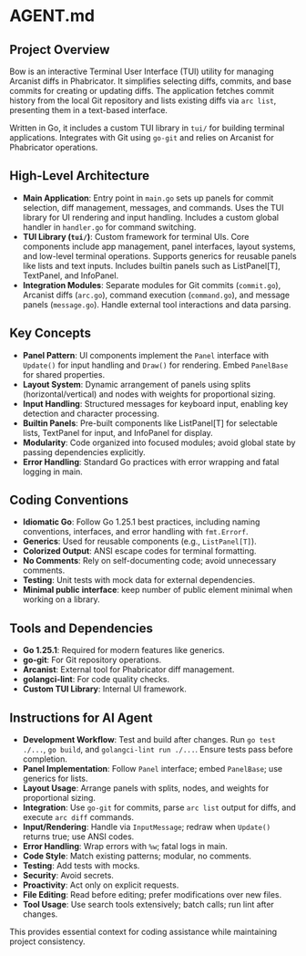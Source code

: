 # AGENT.md

## Project Overview

Bow is an interactive Terminal User Interface (TUI) utility for managing Arcanist diffs in Phabricator. It simplifies selecting diffs, commits, and base commits for creating or updating diffs. The application fetches commit history from the local Git repository and lists existing diffs via `arc list`, presenting them in a text-based interface.

Written in Go, it includes a custom TUI library in `tui/` for building terminal applications. Integrates with Git using `go-git` and relies on Arcanist for Phabricator operations.

## High-Level Architecture

- **Main Application**: Entry point in `main.go` sets up panels for commit selection, diff management, messages, and commands. Uses the TUI library for UI rendering and input handling. Includes a custom global handler in `handler.go` for command switching.
- **TUI Library (`tui/`)**: Custom framework for terminal UIs. Core components include app management, panel interfaces, layout systems, and low-level terminal operations. Supports generics for reusable panels like lists and text inputs. Includes builtin panels such as ListPanel[T], TextPanel, and InfoPanel.
- **Integration Modules**: Separate modules for Git commits (`commit.go`), Arcanist diffs (`arc.go`), command execution (`command.go`), and message panels (`message.go`). Handle external tool interactions and data parsing.

## Key Concepts

- **Panel Pattern**: UI components implement the `Panel` interface with `Update()` for input handling and `Draw()` for rendering. Embed `PanelBase` for shared properties.
- **Layout System**: Dynamic arrangement of panels using splits (horizontal/vertical) and nodes with weights for proportional sizing.
- **Input Handling**: Structured messages for keyboard input, enabling key detection and character processing.
- **Builtin Panels**: Pre-built components like ListPanel[T] for selectable lists, TextPanel for input, and InfoPanel for display.
- **Modularity**: Code organized into focused modules; avoid global state by passing dependencies explicitly.
- **Error Handling**: Standard Go practices with error wrapping and fatal logging in main.

## Coding Conventions

- **Idiomatic Go**: Follow Go 1.25.1 best practices, including naming conventions, interfaces, and error handling with `fmt.Errorf`.
- **Generics**: Used for reusable components (e.g., `ListPanel[T]`).
- **Colorized Output**: ANSI escape codes for terminal formatting.
- **No Comments**: Rely on self-documenting code; avoid unnecessary comments.
- **Testing**: Unit tests with mock data for external dependencies.
- **Minimal public interface**: keep number of public element minimal when working on a library.

## Tools and Dependencies

- **Go 1.25.1**: Required for modern features like generics.
- **go-git**: For Git repository operations.
- **Arcanist**: External tool for Phabricator diff management.
- **golangci-lint**: For code quality checks.
- **Custom TUI Library**: Internal UI framework.

## Instructions for AI Agent

- **Development Workflow**: Test and build after changes. Run `go test ./...`, `go build`, and `golangci-lint run ./...`. Ensure tests pass before completion.
- **Panel Implementation**: Follow `Panel` interface; embed `PanelBase`; use generics for lists.
- **Layout Usage**: Arrange panels with splits, nodes, and weights for proportional sizing.
- **Integration**: Use `go-git` for commits, parse `arc list` output for diffs, and execute `arc diff` commands.
- **Input/Rendering**: Handle via `InputMessage`; redraw when `Update()` returns true; use ANSI codes.
- **Error Handling**: Wrap errors with `%w`; fatal logs in main.
- **Code Style**: Match existing patterns; modular, no comments.
- **Testing**: Add tests with mocks.
- **Security**: Avoid secrets.
- **Proactivity**: Act only on explicit requests.
- **File Editing**: Read before editing; prefer modifications over new files.
- **Tool Usage**: Use search tools extensively; batch calls; run lint after changes.

This provides essential context for coding assistance while maintaining project consistency.
